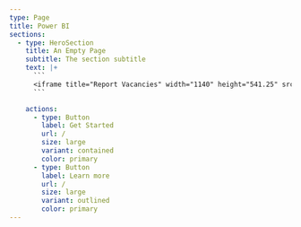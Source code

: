 ```yaml
---
type: Page
title: Power BI
sections:
  - type: HeroSection
    title: An Empty Page
    subtitle: The section subtitle
    text: |+
      ```
      <iframe title="Report Vacancies" width="1140" height="541.25" src="
      ```

    actions:
      - type: Button
        label: Get Started
        url: /
        size: large
        variant: contained
        color: primary
      - type: Button
        label: Learn more
        url: /
        size: large
        variant: outlined
        color: primary
---
```

